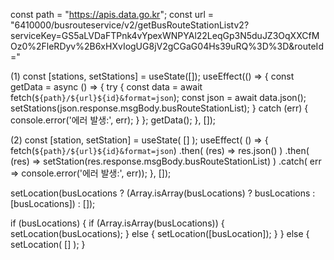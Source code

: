 const path = "https://apis.data.go.kr";
const url = "6410000/busrouteservice/v2/getBusRouteStationListv2?serviceKey=GS5aLVDaFTPnk4vYpexWNPYAl22LeqGp3N5duJZ3OqXXCfMOz0%2FleRDyv%2B6xHXvIogUG8jV2gCGaG04Hs39uRQ%3D%3D&routeId="

(1)
const [stations, setStations] = useState([]);
useEffect(() => {
        const getData = async () => {
            try {
                const data = await fetch(`${path}/${url}${id}&format=json`);
                const json = await data.json();
                setStations(json.response.msgBody.busRouteStationList);
            } catch (err) {
                console.error('에러 발생:', err);
            }
        };
        getData();
    }, []);


(2)
const [station, setStation] = useState( [] );
useEffect( () => {
    fetch(`${path}/${url}${id}&format=json`)
        .then( (res) => res.json() )
        .then( (res) => setStation(res.response.msgBody.busRouteStationList) )
        .catch( err => console.error('에러 발생:', err));
}, []);



setLocation(busLocations ? (Array.isArray(busLocations) ? busLocations : [busLocations]) : []);

if (busLocations) {
    if (Array.isArray(busLocations)) {
        setLocation(busLocations);
    } else {
        setLocation([busLocation]);
    } 
} else {
    setLocation( [] );
}